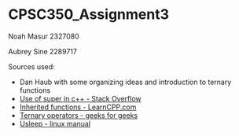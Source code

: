 # CPSC350_Assignment3

Noah Masur
2327080

Aubrey Sine
2289717

Sources used:
* Dan Haub with some organizing ideas and introduction to ternary functions 
* [Use of super in c++ - Stack Overflow](https://stackoverflow.com/questions/180601/using-super-in-c)
* [Inherited functions - LearnCPP.com](https://www.learncpp.com/cpp-tutorial/11-6a-calling-inherited-functions-and-overriding-behavior/)
* [Ternary operators - geeks for geeks](https://www.geeksforgeeks.org/conditional-or-ternary-operator-in-c-c/)
* [Usleep - linux manual](http://man7.org/linux/man-pages/man3/usleep.3.html)
